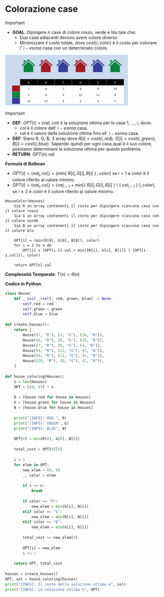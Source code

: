 # Colorazione case

> [!IMPORTANT]
> - **GOAL**: Dipingere $n$ case di colore rosso, verde e blu tale che:
>   - Due case adiacenti devono avere colore diverso
>   - Minimizzare il costo totale, dove $cost(i, color)$ è il costo per colorare l' $i-esima$ casa con un determinato colore.

<img src="house.png" width="400" />

> [!IMPORTANT]
> - **DEF**: $OPT(i) = (val, col)$ è la soluzione ottima per le case $1$, ..., $i$, dove:
>   - $col$ è il colore dell' $i-esima$ casa.
>   - $val$ è il valore della soluzione ottima fino all' $i-esima$ casa.  
> - **DEF**: Siano R, G, B, 3 array dove $R[i] = cost(i, red)$, $G[i] = cost(i, green)$, $B[i] = cost(i, blue)$.
>   Sapendo quindi per ogni casa,qual è il suo colore, possiamo determinare la soluzione ottima per questo problema.
> - **RETURN**: $OPT(n).val$

**Formula di Bellman**

- $OPT(i) = (val_{i}, col_{i}) = (min${ $R[i], G[i], B[i]$ } $, color)$ se $i = 1$ e $color$ è il colore riferito al valore minimo.
- $OPT(i) = (val_{i}, col_{i}) = (val_{i-1} + min[${ $R[i], G[i], B[i]$ } $\setminus$ { $col_{i-1}$ } $], color)$, se $i \geq 2$ e $color$ è il colore riferito al valore minimo. 

```
HouseColor(Houses)
    Sia R un array contenenti il costo per dipingere ciascuna casa con il colore rosso
    Sia G un array contenenti il costo per dipingere ciascuna casa con il colore verde
    Sia B un array contenenti il costo per dipingere ciascuna casa con il colore blu

    OPT[1] = (min(R[0], G[0], B[0]), color)
    for i = 2 to n do 
        OPT[i] = (OPT[i-1].val + min({R[i], G[i], B[i]} \ {OPT[i-1.col]}), color)

    return OPT[n].val
```
**Complessità Temporale**: $T(n) = \theta(n)$

**Codice in Python**:

```python
class House:
    def __init__(self, red, green, blue) -> None:
        self.red = red
        self.green = green
        self.blue = blue

def create_houses():
    return [
        House((7, "R"), (3, "G"), (16, "B")),
        House((6, "R"), (8, "G"), (10, "B")),
        House((7, "R"), (9, "G"), (4, "B")),
        House((8, "R"), (22, "G"), (2, "B")),
        House((9, "R"), (12, "G"), (5, "B")),
        House((20, "R"), (8, "G"), (7, "B")),
    ]

def house_coloring(Houses):
    n = len(Houses)
    OPT = [(0, 0)] * n

    R = [house.red for house in Houses]
    G = [house.green for house in Houses]
    B = [house.blue for house in Houses]

    print("[INFO]: RED ", R)
    print("[INFO]: GREEN", G)
    print("[INFO]: BLUE", B)

    OPT[0] = min(R[0], G[0], B[0])

    total_cost = OPT[0][0]

    i = 1
    for elem in OPT:
        new_elem = (0, 0)
        _, color = elem

        if i == n:
            break

        if color == "R":
            new_elem = min(G[i], B[i])
        elif color == "G":
            new_elem = min(R[i], B[i])
        elif color == "B":
            new_elem = min(G[i], R[i])

        total_cost += new_elem[0]

        OPT[i] = new_elem
        i += 1

    return OPT, total_cost

houses = create_houses()
OPT, sol = house_coloring(houses)
print("[INFO]: Il costo della soluzione ottima è", sol)
print("[INFO]: La soluzione ottima è", OPT)
```
